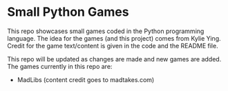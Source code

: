 # Small Python Games

This repo showcases small games coded in the Python programming language. The idea for the games (and this project) comes from Kylie Ying. Credit for the game text/content is given in the code and the README file.

This repo will be updated as changes are made and new games are added. The games currently in this repo are:

- MadLibs (content credit goes to madtakes.com)
